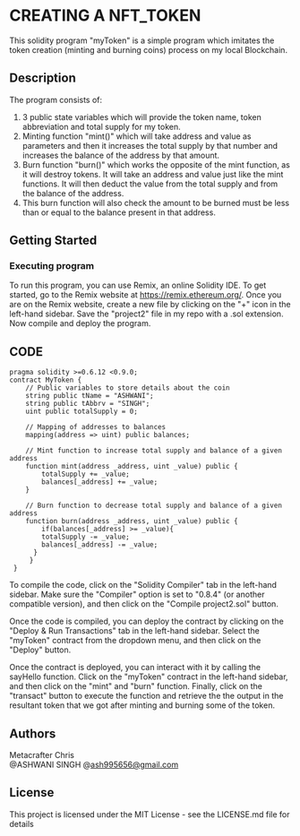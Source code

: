 # CREATING A NFT_TOKEN

This solidity program "myToken" is a simple program which imitates the token creation (minting and burning coins) process on my local Blockchain.

## Description

The program consists of:

1. 3 public state variables which will provide the token name, token abbreviation and total supply for my token.
2. Minting function "mint()" which will take address and value as parameters and then it increases the total supply by that number and increases the balance of the address by that amount.
3. Burn function "burn()" which works the opposite of the mint function, as it will destroy tokens. It will take an address and value just like the mint functions. It will then deduct the value from the total supply and from the balance of the address.
4. This burn function will also check the amount to be burned must be less than or equal to the balance present in that address.

## Getting Started

### Executing program

To run this program, you can use Remix, an online Solidity IDE. To get started, go to the Remix website at https://remix.ethereum.org/. Once you are on the Remix website, create a new file by clicking on the "+" icon in the left-hand sidebar. Save the "project2" file in my repo with a .sol extension. Now compile and deploy the program.

## CODE
```solidity 
pragma solidity >=0.6.12 <0.9.0;
contract MyToken {
    // Public variables to store details about the coin
    string public tName = "ASHWANI";
    string public tAbbrv = "SINGH";
    uint public totalSupply = 0;

    // Mapping of addresses to balances
    mapping(address => uint) public balances;

    // Mint function to increase total supply and balance of a given address
    function mint(address _address, uint _value) public {
        totalSupply += _value;
        balances[_address] += _value;
    }

    // Burn function to decrease total supply and balance of a given address
    function burn(address _address, uint _value) public {
        if(balances[_address] >= _value){
        totalSupply -= _value;
        balances[_address] -= _value;
      }
     }
 }
```


To compile the code, click on the "Solidity Compiler" tab in the left-hand sidebar. Make sure the "Compiler" option is set to "0.8.4" (or another compatible version), and then click on the "Compile  project2.sol" button.

Once the code is compiled, you can deploy the contract by clicking on the "Deploy & Run Transactions" tab in the left-hand sidebar. Select the "myToken" contract from the dropdown menu, and then click on the "Deploy" button.

Once the contract is deployed, you can interact with it by calling the sayHello function. Click on the "myToken" contract in the left-hand sidebar, and then click on the "mint" and "burn" function. Finally, click on the "transact" button to execute the function and retrieve the the output in the resultant token that we got after minting and burning some of the token.

## Authors

Metacrafter Chris  
@ASHWANI SINGH
@ash995656@gmail.com


## License

This project is licensed under the MIT License - see the LICENSE.md file for details
